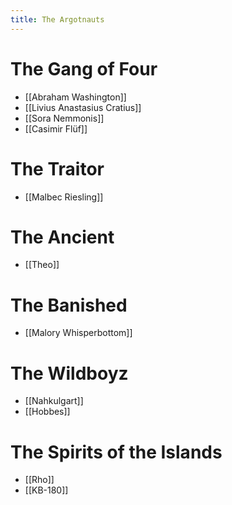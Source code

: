 ```yaml
---
title: The Argotnauts
---
```

# The Gang of Four
* [[Abraham Washington]]
* [[Livius Anastasius Cratius]]
* [[Sora Nemmonis]]
* [[Casimir Flüf]]

# The Traitor
* [[Malbec Riesling]]

# The Ancient
* [[Theo]]

# The Banished
* [[Malory Whisperbottom]]

# The Wildboyz
* [[Nahkulgart]]
* [[Hobbes]]

# The Spirits of the Islands
* [[Rho]]
* [[KB-180]]